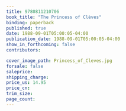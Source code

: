 ```yaml
---
title: 9780811210706
book_title: "The Princess of Clèves"
binding: paperback
published: true
date: 1988-09-01T05:00:05-04:00
publication_date: 1988-09-01T05:00:05-04:00
show_in_forthcoming: false
contributors:

cover_image_path: Princess_of_Cleves.jpg
forsale: false
saleprice:
shipping_charge:
price_us: 14.95
price_cn:
trim_size:
page_count:
---
```


